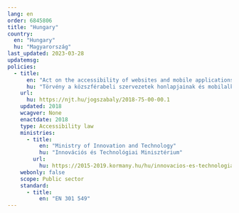 ```yaml
---
lang: en
order: 6845806
title: "Hungary"
country:
  en: "Hungary"
  hu: "Magyarország"
last_updated: 2023-03-28
updatemsg:
policies:
  - title:
      en: "Act on the accessibility of websites and mobile applications of public sector organizations"
      hu: "Törvény a közszférabeli szervezetek honlapjainak és mobilalkalmazásainak akadálymentesítéséről"
    url:
      hu: https://njt.hu/jogszabaly/2018-75-00-00.1
    updated: 2018
    wcagver: None
    enactdate: 2018
    type: Accessibility law
    ministries:
      - title:
          en: "Ministry of Innovation and Technology"
          hu: "Innovációs és Technológiai Minisztérium"
        url:
          hu: https://2015-2019.kormany.hu/hu/innovacios-es-technologiai-miniszterium
    webonly: false
    scope: Public sector
    standard:
      - title:
          en: "EN 301 549"
---
```

